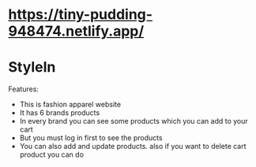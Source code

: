 # https://tiny-pudding-948474.netlify.app/
# StyleIn



Features:

- This is fashion apparel website
- It has 6 brands products
- In every brand you can see some products which you can add to your cart
- But you must log in first to see the products
- You can also add and update products. also if you want to delete cart product you can do
